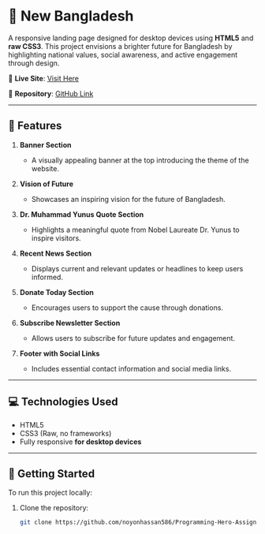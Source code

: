 # 🌟 New Bangladesh

A responsive landing page designed for desktop devices using **HTML5** and **raw CSS3**. This project envisions a brighter future for Bangladesh by highlighting national values, social awareness, and active engagement through design.

🔗 **Live Site**: [Visit Here](https://rb.gy/g32gaq)

📁 **Repository**: [GitHub Link](https://github.com/noyonhassan586/Programming-Hero-Assignment-1)

---

## 📌 Features

1. **Banner Section**  
   - A visually appealing banner at the top introducing the theme of the website.

2. **Vision of Future**  
   - Showcases an inspiring vision for the future of Bangladesh.

3. **Dr. Muhammad Yunus Quote Section**  
   - Highlights a meaningful quote from Nobel Laureate Dr. Yunus to inspire visitors.

4. **Recent News Section**  
   - Displays current and relevant updates or headlines to keep users informed.

5. **Donate Today Section**  
   - Encourages users to support the cause through donations.

6. **Subscribe Newsletter Section**  
   - Allows users to subscribe for future updates and engagement.

7. **Footer with Social Links**  
   - Includes essential contact information and social media links.

---

## 💻 Technologies Used

- HTML5
- CSS3 (Raw, no frameworks)
- Fully responsive **for desktop devices**

---

## 🚀 Getting Started

To run this project locally:

1. Clone the repository:
   ```bash
   git clone https://github.com/noyonhassan586/Programming-Hero-Assignment-1
